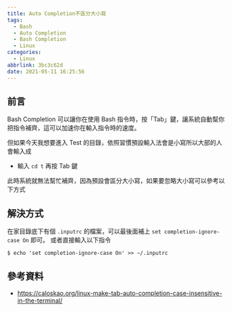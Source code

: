```yaml
---
title: Auto Completion不區分大小寫
tags:
  - Bash
  - Auto Completion
  - Bash Completion
  - Linux
categories:
  - Linux
abbrlink: 3bc3c62d
date: 2021-05-11 16:25:56
---
```


## 前言

Bash Completion 可以讓你在使用 Bash 指令時，按「Tab」鍵，讓系統自動幫你把指令補齊，這可以加速你在輸入指令時的速度。

但如果今天我想要進入 Test 的目錄，依照習慣預設輸入法會是小寫所以大部的人會輸入成

- 輸入 `cd t` 再按 Tab 鍵

此時系統就無法幫忙補齊，因為預設會區分大小寫，如果要忽略大小寫可以參考以下方式

<!--more-->

## 解決方式

在家目錄底下有個 `.inputrc` 的檔案，可以最後面補上 `set completion-ignore-case On` 即可。 或者直接輸入以下指令

```
$ echo 'set completion-ignore-case On' >> ~/.inputrc
```

## 參考資料

- https://caloskao.org/linux-make-tab-auto-completion-case-insensitive-in-the-terminal/
